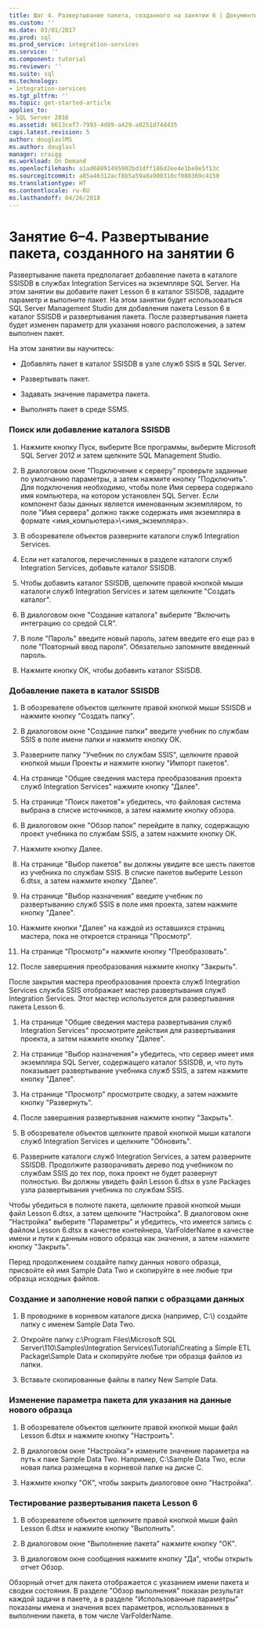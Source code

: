 ```yaml
---
title: Шаг 4. Развертывание пакета, созданного на занятии 6 | Документы Майкрософт
ms.custom: ''
ms.date: 03/01/2017
ms.prod: sql
ms.prod_service: integration-services
ms.service: ''
ms.component: tutorial
ms.reviewer: ''
ms.suite: sql
ms.technology:
- integration-services
ms.tgt_pltfrm: ''
ms.topic: get-started-article
applies_to:
- SQL Server 2016
ms.assetid: b613cef7-7993-4d89-a429-a8251d74d435
caps.latest.revision: 5
author: douglaslMS
ms.author: douglasl
manager: craigg
ms.workload: On Demand
ms.openlocfilehash: a1ad68091495902bd1dff186d2ee4e1be0e5f13c
ms.sourcegitcommit: a85a46312acf8b5a59a8a900310cf088369c4150
ms.translationtype: HT
ms.contentlocale: ru-RU
ms.lasthandoff: 04/26/2018
---
```

# <a name="lesson-6-4---deploying-the-lesson-6-package"></a>Занятие 6–4. Развертывание пакета, созданного на занятии 6
Развертывание пакета предполагает добавление пакета в каталоге SSISDB в службах Integration Services на экземпляре SQL Server. На этом занятии вы добавите пакет Lesson 6 в каталог SSISDB, зададите параметр и выполните пакет. На этом занятии будет использоваться SQL Server Management Studio для добавления пакета Lesson 6 в каталог SSISDB и развертывания пакета. После развертывания пакета будет изменен параметр для указания нового расположения, а затем выполнен пакет.  
  
На этом занятии вы научитесь:  
  
-   Добавлять пакет в каталог SSISDB в узле служб SSIS в SQL Server.  
  
-   Развертывать пакет.  
  
-   Задавать значение параметра пакета.  
  
-   Выполнять пакет в среде SSMS.  
  
### <a name="to-locate-or-add-the-ssisdb-catalog"></a>Поиск или добавление каталога SSISDB  
  
1.  Нажмите кнопку Пуск, выберите Все программы, выберите Microsoft SQL Server 2012 и затем щелкните SQL Management Studio.  
  
2.  В диалоговом окне "Подключение к серверу" проверьте заданные по умолчанию параметры, а затем нажмите кнопку "Подключить". Для подключения необходимо, чтобы поле Имя сервера содержало имя компьютера, на котором установлен SQL Server. Если компонент базы данных является именованным экземпляром, то поле "Имя сервера" должно также содержать имя экземпляра в формате <имя_компьютера>\\<имя_экземпляра>.  
  
3.  В обозревателе объектов разверните каталоги служб Integration Services.  
  
4.  Если нет каталогов, перечисленных в разделе каталоги служб Integration Services, добавьте каталог SSISDB.  
  
5.  Чтобы добавить каталог SSISDB, щелкните правой кнопкой мыши каталоги служб Integration Services и затем щелкните "Создать каталог".  
  
6.  В диалоговом окне "Создание каталога" выберите "Включить интеграцию со средой CLR".  
  
7.  В поле "Пароль" введите новый пароль, затем введите его еще раз в поле "Повторный ввод пароля". Обязательно запомните введенный пароль.  
  
8.  Нажмите кнопку ОК, чтобы добавить каталог SSISDB.  
  
### <a name="to-add-the-package-to-the-ssisdb-catalog"></a>Добавление пакета в каталог SSISDB  
  
1.  В обозревателе объектов щелкните правой кнопкой мыши SSISDB и нажмите кнопку "Создать папку".  
  
2.  В диалоговом окне "Создание папки" введите учебник по службам SSIS в поле имени папки и нажмите кнопку ОК.  
  
3.  Разверните папку "Учебник по службам SSIS", щелкните правой кнопкой мыши Проекты и нажмите кнопку "Импорт пакетов".  
  
4.  На странице "Общие сведения мастера преобразования проекта служб Integration Services" нажмите кнопку "Далее".  
  
5.  На странице "Поиск пакетов"» убедитесь, что файловая система выбрана в списке источников, а затем нажмите кнопку обзора.  
  
6.  В диалоговом окне "Обзор папок" перейдите в папку, содержащую проект учебника по службам SSIS, а затем нажмите кнопку ОК.  
  
7.  Нажмите кнопку Далее.  
  
8.  На странице "Выбор пакетов" вы должны увидите все шесть пакетов из учебника по службам SSIS. В списке пакетов выберите Lesson 6.dtsx, а затем нажмите кнопку "Далее".  
  
9. На странице "Выбор назначения" введите учебник по развертыванию служб SSIS в поле имя проекта, затем нажмите кнопку "Далее".  
  
10. Нажмите кнопки "Далее" на каждой из оставшихся страниц мастера, пока не откроется страница "Просмотр".  
  
11. На странице "Просмотр"» нажмите кнопку "Преобразовать".  
  
12. После завершения преобразования нажмите кнопку "Закрыть".  
  
После закрытия мастера преобразования проекта служб Integration Services служба SSIS отображает мастер развертывания служб Integration Services. Этот мастер используется для развертывания пакета Lesson 6.  
  
1.  На странице "Общие сведения мастера развертывания служб Integration Services" просмотрите действия для развертывания проекта, а затем нажмите кнопку "Далее".  
  
2.  На странице "Выбор назначения"» убедитесь, что сервер имеет имя экземпляра SQL Server, содержащего каталог SSISDB, и, что путь показывает развертывание учебника служб SSIS, а затем нажмите кнопку "Далее".  
  
3.  На странице "Просмотр" просмотрите сводку, а затем нажмите кнопку "Развернуть".  
  
4.  После завершения развертывания нажмите кнопку "Закрыть".  
  
5.  В обозревателе объектов щелкните правой кнопкой мыши каталоги служб Integration Services и щелкните "Обновить".  
  
6.  Разверните каталоги служб Integration Services, а затем разверните SSISDB. Продолжите разворачивать дерево под учебником по службам SSIS до тех пор, пока проект не будет развернут полностью. Вы должны увидеть файл Lesson 6.dtsx в узле Packages узла развертывания учебника по службам SSIS.  
  
Чтобы убедиться в полноте пакета, щелкните правой кнопкой мыши файл Lesson 6.dtsx, а затем щелкните "Настройка". В диалоговом окне "Настройка" выберите "Параметры" и убедитесь, что имеется запись с файлом Lesson 6.dtsx в качестве контейнера, VarFolderName в качестве имени и пути к данным нового образца как значения, а затем нажмите кнопку "Закрыть".  
  
Перед продолжением создайте папку данных нового образца, присвойте ей имя Sample Data Two и скопируйте в нее любые три образца исходных файлов.  
  
### <a name="to-create-and-populate-a-new-sample-data-folder"></a>Создание и заполнение новой папки с образцами данных  
  
1.  В проводнике в корневом каталоге диска (например, C:\\) создайте папку с именем Sample Data Two.  
  
2.  Откройте папку c:\Program Files\Microsoft SQL Server\110\Samples\Integration Services\Tutorial\Creating a Simple ETL Package\Sample Data и скопируйте любые три образца файлов из папки.  
  
3.  Вставьте скопированные файлы в папку New Sample Data.  
  
### <a name="to-change-the-package-parameter-to-point-to-the-new-sample-data"></a>Изменение параметра пакета для указания на данные нового образца  
  
1.  В обозревателе объектов щелкните правой кнопкой мыши файл Lesson 6.dtsx и нажмите кнопку "Настроить".  
  
2.  В диалоговом окне "Настройка"» измените значение параметра на путь к паке Sample Data Two. Например, C:\Sample Data Two, если новая папка размещена в корневой папке на диске C.  
  
3.  Нажмите кнопку "OК", чтобы закрыть диалоговое окно "Настройка".  
  
### <a name="to-test-the-lesson-6-package-deployment"></a>Тестирование развертывания пакета Lesson 6  
  
1.  В обозревателе объектов щелкните правой кнопкой мыши файл Lesson 6.dtsx и нажмите кнопку "Выполнить".  
  
2.  В диалоговом окне "Выполнение пакета" нажмите кнопку "ОК".  
  
3.  В диалоговом окне сообщения нажмите кнопку "Да", чтобы открыть отчет Обзор.  
  
Обзорный отчет для пакета отображается с указанием имени пакета и сводки состояния. В разделе "Обзор выполнения" показан результат каждой задачи в пакете, а в разделе "Использованные параметры" показаны имена и значения всех параметров, использованных в выполнении пакета, в том числе VarFolderName.  
  
  
  
